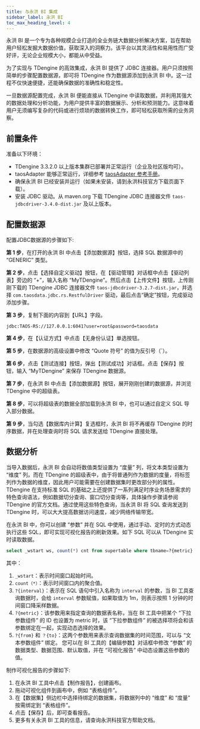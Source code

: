 ```yaml
---
title: 与永洪 BI 集成
sidebar_label: 永洪 BI
toc_max_heading_level: 4
---
```


永洪 BI 是一个专为各种规模企业打造的全业务链大数据分析解决方案，旨在帮助用户轻松发掘大数据价值，获取深入的洞察力。该平台以其灵活性和易用性而广受好评，无论企业规模大小，都能从中受益。

为了实现与 TDengine 的高效集成，永洪 BI 提供了 JDBC 连接器。用户只须按照简单的步骤配置数据源，即可将 TDengine 作为数据源添加到永洪 BI 中。这一过程不仅快速便捷，还能确保数据的准确性和稳定性。

一旦数据源配置完成，永洪 BI 便能直接从 TDengine 中读取数据，并利用其强大的数据处理和分析功能，为用户提供丰富的数据展示、分析和预测能力。这意味着用户无须编写复杂的代码或进行烦琐的数据转换工作，即可轻松获取所需的业务洞察。

## 前置条件

准备以下环境：
- TDengine 3.3.2.0 以上版本集群已部署并正常运行（企业及社区版均可）。
- taosAdapter 能够正常运行，详细参考 [taosAdapter 参考手册](../../../reference/components/taosadapter)。
- 确保永洪 BI 已经安装并运行（如果未安装，请到永洪科技官方下载页面下载）。  
- 安装 JDBC 驱动。从 maven.org 下载 TDengine JDBC 连接器文件 `taos-jdbcdriver-3.4.0-dist.jar` 及以上版本。

## 配置数据源

配置JDBC数据源的步骤如下:

**第 1 步**，在打开的永洪 BI 中点击【添加数据源】按钮，选择 SQL 数据源中的 “GENERIC” 类型。 

**第 2 步**，点击【选择自定义驱动】按钮，在【驱动管理】对话框中点击【驱动列表】旁边的 “+”，输入名称 “MyTDengine”。然后点击【上传文件】按钮，上传刚刚下载的 TDengine JDBC 连接器文件 `taos-jdbcdriver-3.2.7-dist.jar`，并选择 `com.taosdata.jdbc.rs.RestfulDriver` 驱动，最后点击“确定”按钮，完成驱动添加步骤。  

**第 3 步**，复制下面的内容到【URL】字段。  

```text
jdbc:TAOS-RS://127.0.0.1:6041?user=root&password=taosdata
```

**第 4 步**，在【认证方式】中点击【无身份认证】单选按钮。

**第 5 步**，在数据源的高级设置中修改 “Quote 符号” 的值为反引号（`）。  

**第 6 步**，点击【测试连接】按钮，弹出【测试成功】对话框。点击【保存】按钮，输入 “MyTDengine” 来保存 TDengine 数据源。  

**第 7 步**，在永洪 BI 中点击【添加数据源】按钮，展开刚刚创建的数据源，并浏览 TDengine 中的超级表。

**第 8 步**，可以将超级表的数据全部加载到永洪 BI 中，也可以通过自定义 SQL 导入部分数据。  

**第 9 步**，当勾选【数据库内计算】复选框时，永洪 BI 将不再缓存 TDengine 的时序数据，并在处理查询时将 SQL 请求发送给 TDengine 直接处理。  

## 数据分析

当导入数据后，永洪 BI 会自动将数值类型设置为 “度量” 列，将文本类型设置为 “维度” 列。而在 TDengine 的超级表中，由于将普通列作为数据的度量，将标签列作为数据的维度，因此用户可能需要在创建数据集时更改部分列的属性。TDengine 在支持标准 SQL 的基础之上还提供了一系列满足时序业务场景需求的特色查询语法，例如数据切分查询、窗口切分查询等，具体操作步骤请参阅 TDengine 的官方文档。通过使用这些特色查询，当永洪 BI 将 SQL 查询发送到 TDengine 时，可以大大提高数据访问速度，减少网络传输带宽。

在永洪 BI 中，你可以创建 “参数” 并在 SQL 中使用，通过手动、定时的方式动态执行这些 SQL，即可实现可视化报告的刷新效果。如下 SQL 可以从 TDengine 实时读取数据。

```sql
select _wstart ws, count(*) cnt from supertable where tbname=?{metric} and ts = ?{from} and ts < ?{to} interval(?{interval})
```

其中：
1. `_wstart`：表示时间窗口起始时间。
2. `count（*）`：表示时间窗口内的聚合值。
3. `?{interval}`：表示在 SQL 语句中引入名称为 `interval` 的参数，当 BI 工具查询数据时，会给 `interval` 参数赋值，如果取值为 1m，则表示按照 1 分钟的时间窗口降采样数据。
4. `?{metric}`：该参数用来指定查询的数据表名称，当在 BI 工具中把某个 “下拉参数组件” 的 ID 也设置为 metric 时，该 “下拉参数组件” 的被选择项将会和该参数绑定在一起，实现动态选择的效果。
5. `?{from}` 和 `？{to}`：这两个参数用来表示查询数据集的时间范围，可以与 “文本参数组件” 绑定。
您可以在 BI 工具的【编辑参数】对话框中修改 “参数” 的数据类型、数据范围、默认取值，并在 “可视化报告” 中动态设置这些参数的值。

制作可视化报告的步骤如下:

1. 在永洪 BI 工具中点击【制作报告】，创建画布。
2. 拖动可视化组件到画布中，例如 “表格组件”。
3. 在【数据集】侧边栏中选择待绑定的数据集，将数据列中的 “维度” 和 “度量” 按需绑定到 “表格组件”。
4. 点击【保存】后，即可查看报告。
5. 更多有关永洪 BI 工具的信息，请查询永洪科技官方帮助文档。

